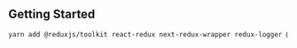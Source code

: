 ## Getting Started

```bash
yarn add @reduxjs/toolkit react-redux next-redux-wrapper redux-logger @types/redux-logger
```
